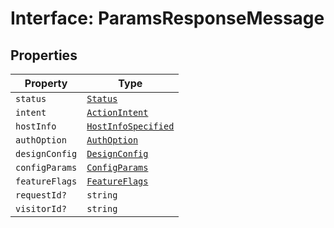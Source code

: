 # Interface: ParamsResponseMessage

## Properties

| Property | Type |
| ------ | ------ |
| `status` | [`Status`](../enumerations/status.md) |
| `intent` | [`ActionIntent`](../../../types/ActionIntent.types/type-aliases/action-intent/index.md) |
| `hostInfo` | [`HostInfoSpecified`](../../../types/HostInfo.types/type-aliases/host-info-specified.md) |
| `authOption` | [`AuthOption`](../../../types/Authentication.types/type-aliases/auth-option/index.md) |
| `designConfig` | [`DesignConfig`](../../../types/DesignConfig.types/interfaces/design-config/index.md) |
| `configParams` | [`ConfigParams`](../../../types/HostInfo.types/type-aliases/config-params/index.md) |
| `featureFlags` | [`FeatureFlags`](../../../types/FeatureFlags.types/type-aliases/feature-flags.md) |
| `requestId?` | `string` |
| `visitorId?` | `string` |
